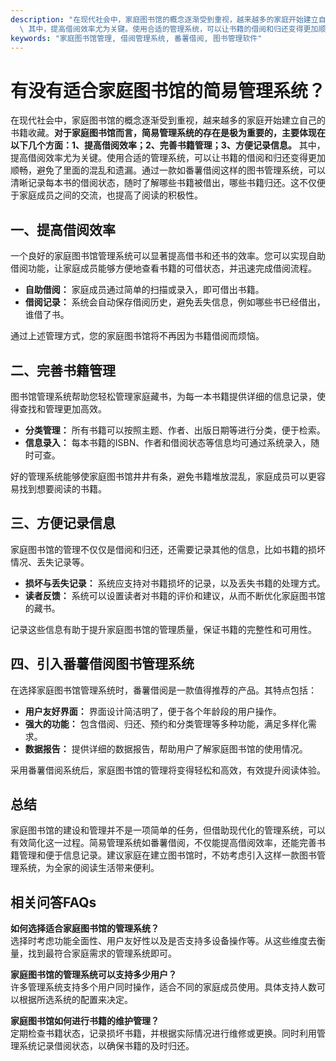 ```yaml
---
description: "在现代社会中，家庭图书馆的概念逐渐受到重视，越来越多的家庭开始建立自己的书籍收藏。**对于家庭图书馆而言，简易管理系统的存在是极为重要的，主要体现在以下几个方面：1、提高借阅效率；2、完善书籍管理；3、方便记录信息。**\
  \ 其中，提高借阅效率尤为关键。使用合适的管理系统，可以让书籍的借阅和归还变得更加顺畅，避免了里面的混乱和遗漏。通过一款如番薯借阅这样的图书管理系统，可以清晰记录每本书的借阅状态，随时了解哪些书籍被借出，哪些书籍归还。这不仅便于家庭成员之间的交流，也提高了阅读的积极性。"
keywords: "家庭图书馆管理, 借阅管理系统, 番薯借阅, 图书管理软件"
---
```

# 有没有适合家庭图书馆的简易管理系统？

在现代社会中，家庭图书馆的概念逐渐受到重视，越来越多的家庭开始建立自己的书籍收藏。**对于家庭图书馆而言，简易管理系统的存在是极为重要的，主要体现在以下几个方面：1、提高借阅效率；2、完善书籍管理；3、方便记录信息。** 其中，提高借阅效率尤为关键。使用合适的管理系统，可以让书籍的借阅和归还变得更加顺畅，避免了里面的混乱和遗漏。通过一款如番薯借阅这样的图书管理系统，可以清晰记录每本书的借阅状态，随时了解哪些书籍被借出，哪些书籍归还。这不仅便于家庭成员之间的交流，也提高了阅读的积极性。

## 一、提高借阅效率

一个良好的家庭图书馆管理系统可以显著提高借书和还书的效率。您可以实现自助借阅功能，让家庭成员能够方便地查看书籍的可借状态，并迅速完成借阅流程。

- **自助借阅：** 家庭成员通过简单的扫描或录入，即可借出书籍。
- **借阅记录：** 系统会自动保存借阅历史，避免丢失信息，例如哪些书已经借出，谁借了书。

通过上述管理方式，您的家庭图书馆将不再因为书籍借阅而烦恼。

## 二、完善书籍管理

图书馆管理系统帮助您轻松管理家庭藏书，为每一本书籍提供详细的信息记录，使得查找和管理更加高效。

- **分类管理：** 所有书籍可以按照主题、作者、出版日期等进行分类，便于检索。
- **信息录入：** 每本书籍的ISBN、作者和借阅状态等信息均可通过系统录入，随时可查。

好的管理系统能够使家庭图书馆井井有条，避免书籍堆放混乱，家庭成员可以更容易找到想要阅读的书籍。

## 三、方便记录信息

家庭图书馆的管理不仅仅是借阅和归还，还需要记录其他的信息，比如书籍的损坏情况、丢失记录等。

- **损坏与丢失记录：** 系统应支持对书籍损坏的记录，以及丢失书籍的处理方式。
- **读者反馈：** 系统可以设置读者对书籍的评价和建议，从而不断优化家庭图书馆的藏书。

记录这些信息有助于提升家庭图书馆的管理质量，保证书籍的完整性和可用性。

## 四、引入番薯借阅图书管理系统

在选择家庭图书馆管理系统时，番薯借阅是一款值得推荐的产品。其特点包括：

- **用户友好界面：** 界面设计简洁明了，便于各个年龄段的用户操作。
- **强大的功能：** 包含借阅、归还、预约和分类管理等多种功能，满足多样化需求。
- **数据报告：** 提供详细的数据报告，帮助用户了解家庭图书馆的使用情况。

采用番薯借阅系统后，家庭图书馆的管理将变得轻松和高效，有效提升阅读体验。

## 总结

家庭图书馆的建设和管理并不是一项简单的任务，但借助现代化的管理系统，可以有效简化这一过程。简易管理系统如番薯借阅，不仅能提高借阅效率，还能完善书籍管理和便于信息记录。建议家庭在建立图书馆时，不妨考虑引入这样一款图书管理系统，为全家的阅读生活带来便利。

## 相关问答FAQs

**如何选择适合家庭图书馆的管理系统？**  
选择时考虑功能全面性、用户友好性以及是否支持多设备操作等。从这些维度去衡量，找到最符合家庭需求的管理系统即可。

**家庭图书馆的管理系统可以支持多少用户？**  
许多管理系统支持多个用户同时操作，适合不同的家庭成员使用。具体支持人数可以根据所选系统的配置来决定。

**家庭图书馆如何进行书籍的维护管理？**  
定期检查书籍状态，记录损坏书籍，并根据实际情况进行维修或更换。同时利用管理系统记录借阅状态，以确保书籍的及时归还。
